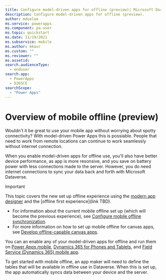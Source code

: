 ```yaml
---
title: Configure model-driven apps for offline (preview)| Microsoft Docs
description: Configure model-driven apps for offline (preview).
author: mduelae
ms.service: powerapps
ms.component: pa-user
ms.topic: quickstart
ms.date: 11/19/2021
ms.subservice: mobile
ms.author: mkaur
ms.custom: ""
ms.reviewer: ""
ms.assetid: 
search.audienceType: 
  - enduser
search.app: 
  - PowerApps
  - D365CE
searchScope:
  - "Power Apps"
---
```


# Overview of mobile offline (preview)

Wouldn't it be great to use your mobile app without worrying about spotty connectivity? With model-driven Power Apps this is possiable. People that need to work from remote locations can continue to work seamlessly without internet connection. 

When you enable model-driven apps for offline use, you'll also have better device performance, as app is more resonsive, and you save on battery power with less connections made to the server. However, you do need internet connections to sync your data back and forth with Microsoft Dataverse.

> [!IMPORTANT]
> This topic covers the new set up offline experience using the [modern app designer](../maker/model-driven-apps/create-model-driven-app) and the [offline first experience](link TBD).
>   - For information about the current  mobile offline set up (which will become the previous experience), see  [Configure mobile offline synchronization](/dynamics365/mobile-app/setup-mobile-offline).
>   - For more information on how to set up mobile offline for canvas apps, see [Develop offline-capable canvas apps](../maker/canvas-apps/offline-apps.md).

You can an enable any of your model-driven apps for offline and run them on [Power Apps mobile](run-powerapps-on-mobile), [Dynamics 365 for Phones and Tablets](/dynamics365/mobile-app/overview), and [Field Service (Dynamics 365) mobile app](/dynamics365/field-service/mobile-2020-power-platform). 

To get started with mobile offline, an app maker will need to define the tables that will be available in offline use in Dataverse. When this is set up, the app automatically syncs data between your device and the server.




